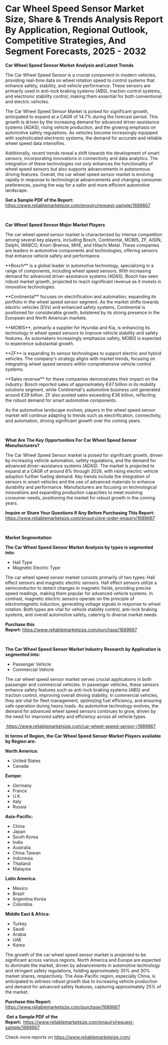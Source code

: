 <p><h1>Car Wheel Speed Sensor Market Size, Share & Trends Analysis Report By Application, Regional Outlook, Competitive Strategies, And Segment Forecasts, 2025 - 2032</h1></p><p><strong>Car Wheel Speed Sensor Market Analysis and Latest Trends</strong></p>
<p><p>The Car Wheel Speed Sensor is a crucial component in modern vehicles, providing real-time data on wheel rotation speed to control systems that enhance safety, stability, and vehicle performance. These sensors are primarily used in anti-lock braking systems (ABS), traction control systems, and electronic stability control, making them essential for both conventional and electric vehicles.</p><p>The Car Wheel Speed Sensor Market is poised for significant growth, anticipated to expand at a CAGR of 14.7% during the forecast period. This growth is driven by the increasing demand for advanced driver-assistance systems (ADAS), rising vehicle production, and the growing emphasis on automotive safety regulations. As vehicles become increasingly equipped with sophisticated electronic systems, the demand for accurate and reliable wheel speed data intensifies.</p><p>Additionally, recent trends reveal a shift towards the development of smart sensors, incorporating innovations in connectivity and data analytics. The integration of these technologies not only enhances the functionality of wheel speed sensors but also supports advancements in autonomous driving features. Overall, the car wheel speed sensor market is evolving rapidly in response to technological advancements and changing consumer preferences, paving the way for a safer and more efficient automotive landscape.</p></p>
<p><strong>Get a Sample PDF of the Report:&nbsp;</strong> <a href="https://www.reliablemarketsize.com/enquiry/request-sample/1689667?utm_campaign=3092&utm_medium=2&utm_source=Github&utm_content=ia&utm_term=30032025&utm_id=car-wheel-speed-sensor">https://www.reliablemarketsize.com/enquiry/request-sample/1689667</a></p>
<p>&nbsp;</p>
<p><strong>Car Wheel Speed Sensor Major Market Players</strong></p>
<p><p>The car wheel speed sensor market is characterized by intense competition among several key players, including Bosch, Continental, MOBIS, ZF, AISIN, Delphi, WABCO, Knorr-Bremse, MHE, and Hitachi Metal. These companies are leaders in automotive components and technologies, offering sensors that enhance vehicle safety and performance.</p><p>**Bosch** is a global leader in automotive technology, specializing in a range of components, including wheel speed sensors. With increasing demand for advanced driver-assistance systems (ADAS), Bosch has seen robust market growth, projected to reach significant revenue as it invests in innovative technologies.</p><p>**Continental** focuses on electrification and automation, expanding its portfolio in the wheel speed sensor segment. As the market shifts towards electric vehicles (EVs) and enhanced safety systems, Continental is positioned for considerable growth, bolstered by its strong presence in the European and North American markets.</p><p>**MOBIS**, primarily a supplier for Hyundai and Kia, is enhancing its technology in wheel speed sensors to improve vehicle stability and safety features. As automakers increasingly emphasize safety, MOBIS is expected to experience substantial growth.</p><p>**ZF** is expanding its sensor technologies to support electric and hybrid vehicles. The company's strategy aligns with market trends, focusing on integrating wheel speed sensors within comprehensive vehicle control systems.</p><p>**Sales revenue** for these companies demonstrates their impact on the industry: Bosch reported sales of approximately €47 billion in its mobility solutions segment, while Continental's automotive business unit generated around €29 billion. ZF also posted sales exceeding €36 billion, reflecting the robust demand for smart automotive components.</p><p>As the automotive landscape evolves, players in the wheel speed sensor market will continue adapting to trends such as electrification, connectivity, and automation, driving significant growth over the coming years.</p></p>
<p>&nbsp;</p>
<p><strong>What Are The Key Opportunities For Car Wheel Speed Sensor Manufacturers?</strong></p>
<p><p>The Car Wheel Speed Sensor market is poised for significant growth, driven by increasing vehicle automation, safety regulations, and the demand for advanced driver-assistance systems (ADAS). The market is projected to expand at a CAGR of around 8% through 2028, with rising electric vehicle adoption further fueling demand. Key trends include the integration of sensors in smart vehicles and the use of advanced materials to enhance durability and performance. Manufacturers are focusing on technological innovations and expanding production capacities to meet evolving consumer needs, positioning the market for robust growth in the coming years.</p></p>
<p><strong>Inquire or Share Your Questions If Any Before Purchasing This Report:</strong> <a href="https://www.reliablemarketsize.com/enquiry/pre-order-enquiry/1689667?utm_campaign=3092&utm_medium=2&utm_source=Github&utm_content=ia&utm_term=30032025&utm_id=car-wheel-speed-sensor">https://www.reliablemarketsize.com/enquiry/pre-order-enquiry/1689667</a></p>
<p>&nbsp;</p>
<p><strong>Market Segmentation</strong></p>
<p><strong>The Car Wheel Speed Sensor Market Analysis by types is segmented into:</strong></p>
<p><ul><li>Hall Type</li><li>Magnetic Electric Type</li></ul></p>
<p><p>The car wheel speed sensor market consists primarily of two types: Hall effect sensors and magnetic electric sensors. Hall effect sensors utilize a semiconductor to detect changes in magnetic fields, providing precise speed readings, making them popular for advanced vehicle systems. In contrast, magnetic electric sensors operate on the principle of electromagnetic induction, generating voltage signals in response to wheel rotation. Both types are vital for vehicle stability control, anti-lock braking systems, and overall automotive safety, catering to diverse market needs.</p></p>
<p><strong>Purchase this Report:&nbsp;</strong><a href="https://www.reliablemarketsize.com/purchase/1689667?utm_campaign=3092&utm_medium=2&utm_source=Github&utm_content=ia&utm_term=30032025&utm_id=car-wheel-speed-sensor">https://www.reliablemarketsize.com/purchase/1689667</a></p>
<p>&nbsp;</p>
<p><strong>The Car Wheel Speed Sensor Market Industry Research by Application is segmented into:</strong></p>
<p><ul><li>Passenger Vehicle</li><li>Commercial Vehicle</li></ul></p>
<p><p>The car wheel speed sensor market serves crucial applications in both passenger and commercial vehicles. In passenger vehicles, these sensors enhance safety features such as anti-lock braking systems (ABS) and traction control, improving overall driving stability. In commercial vehicles, they are vital for fleet management, optimizing fuel efficiency, and ensuring safe operation during heavy loads. As automotive technology evolves, the demand for advanced wheel speed sensors continues to grow, driven by the need for improved safety and efficiency across all vehicle types.</p></p>
<p><a href="https://www.reliablemarketsize.com/car-wheel-speed-sensor-r1689667?utm_campaign=3092&utm_medium=2&utm_source=Github&utm_content=ia&utm_term=30032025&utm_id=car-wheel-speed-sensor">&nbsp;https://www.reliablemarketsize.com/car-wheel-speed-sensor-r1689667</a></p>
<p><strong>In terms of Region, the Car Wheel Speed Sensor Market Players available by Region are:</strong></p>
<p>
    <p> <strong> North America: </strong>
        <ul>
            <li>United States</li>
            <li>Canada</li>
        </ul>
        </p> 
    <p> <strong> Europe: </strong>
        <ul>
            <li>Germany</li>
            <li>France</li>
            <li>U.K.</li>
            <li>Italy</li>
            <li>Russia</li>
        </ul>
        </p> 
    <p> <strong> Asia-Pacific: </strong>
        <ul>
            <li>China</li>
            <li>Japan</li>
            <li>South Korea</li>
            <li>India</li>
            <li>Australia</li>
            <li>China Taiwan</li>
            <li>Indonesia</li>
            <li>Thailand</li>
            <li>Malaysia</li>
        </ul>
        </p> 
    <p> <strong> Latin America: </strong>
        <ul>
            <li>Mexico</li>
            <li>Brazil</li>
            <li>Argentina Korea</li>
            <li>Colombia</li>
        </ul>
        </p> 
    <p> <strong> Middle East & Africa: </strong>
        <ul>
            <li>Turkey</li>
            <li>Saudi</li>
            <li>Arabia</li>
            <li>UAE</li>
            <li>Korea</li>
        </ul>
    </p>
    </p>
<p><p>The growth of the car wheel speed sensor market is projected to be significant across various regions. North America and Europe are expected to dominate the market, driven by advancements in automotive technology and stringent safety regulations, holding approximately 35% and 30% market shares, respectively. The Asia-Pacific region, especially China, is anticipated to witness robust growth due to increasing vehicle production and demand for advanced safety features, capturing approximately 25% of the market.</p></p>
<p><strong>Purchase this Report: </strong><a href="https://www.reliablemarketsize.com/purchase/1689667?utm_campaign=3092&utm_medium=2&utm_source=Github&utm_content=ia&utm_term=30032025&utm_id=car-wheel-speed-sensor">https://www.reliablemarketsize.com/purchase/1689667</a></p>
<p>&nbsp;<strong>Get a Sample PDF of the Report:&nbsp;&nbsp;</strong><a href="https://www.reliablemarketsize.com/enquiry/request-sample/1689667?utm_campaign=3092&utm_medium=2&utm_source=Github&utm_content=ia&utm_term=30032025&utm_id=car-wheel-speed-sensor">https://www.reliablemarketsize.com/enquiry/request-sample/1689667</a></p>
<p><strong></strong></p>
<p>Check more reports on <a href="https://www.reliablemarketsize.com/?utm_campaign=3092&utm_medium=2&utm_source=Github&utm_content=ia&utm_term=30032025&utm_id=car-wheel-speed-sensor">https://www.reliablemarketsize.com/</a></p>